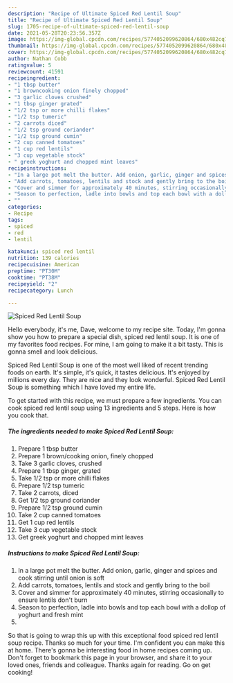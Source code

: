```yaml
---
description: "Recipe of Ultimate Spiced Red Lentil Soup"
title: "Recipe of Ultimate Spiced Red Lentil Soup"
slug: 1705-recipe-of-ultimate-spiced-red-lentil-soup
date: 2021-05-28T20:23:56.357Z
image: https://img-global.cpcdn.com/recipes/5774052099620864/680x482cq70/spiced-red-lentil-soup-recipe-main-photo.jpg
thumbnail: https://img-global.cpcdn.com/recipes/5774052099620864/680x482cq70/spiced-red-lentil-soup-recipe-main-photo.jpg
cover: https://img-global.cpcdn.com/recipes/5774052099620864/680x482cq70/spiced-red-lentil-soup-recipe-main-photo.jpg
author: Nathan Cobb
ratingvalue: 5
reviewcount: 41591
recipeingredient:
- "1 tbsp butter"
- "1 browncooking onion finely chopped"
- "3 garlic cloves crushed"
- "1 tbsp ginger grated"
- "1/2 tsp or more chilli flakes"
- "1/2 tsp tumeric"
- "2 carrots diced"
- "1/2 tsp ground coriander"
- "1/2 tsp ground cumin"
- "2 cup canned tomatoes"
- "1 cup red lentils"
- "3 cup vegetable stock"
- " greek yoghurt and chopped mint leaves"
recipeinstructions:
- "In a large pot melt the butter. Add onion, garlic, ginger and spices and cook stirring until onion is soft"
- "Add carrots, tomatoes, lentils and stock and gently bring to the boil"
- "Cover and simmer for approximately 40 minutes, stirring occasionally to ensure lentils don&#39;t burn"
- "Season to perfection, ladle into bowls and top each bowl with a dollop of yoghurt and fresh mint"
- ""
categories:
- Recipe
tags:
- spiced
- red
- lentil

katakunci: spiced red lentil 
nutrition: 139 calories
recipecuisine: American
preptime: "PT30M"
cooktime: "PT38M"
recipeyield: "2"
recipecategory: Lunch

---
```



![Spiced Red Lentil Soup](https://img-global.cpcdn.com/recipes/5774052099620864/680x482cq70/spiced-red-lentil-soup-recipe-main-photo.jpg)

Hello everybody, it's me, Dave, welcome to my recipe site. Today, I'm gonna show you how to prepare a special dish, spiced red lentil soup. It is one of my favorites food recipes. For mine, I am going to make it a bit tasty. This is gonna smell and look delicious.



Spiced Red Lentil Soup is one of the most well liked of recent trending foods on earth. It's simple, it's quick, it tastes delicious. It's enjoyed by millions every day. They are nice and they look wonderful. Spiced Red Lentil Soup is something which I have loved my entire life.


To get started with this recipe, we must prepare a few ingredients. You can cook spiced red lentil soup using 13 ingredients and 5 steps. Here is how you cook that.

<!--inarticleads1-->

##### The ingredients needed to make Spiced Red Lentil Soup:

1. Prepare 1 tbsp butter
1. Prepare 1 brown/cooking onion, finely chopped
1. Take 3 garlic cloves, crushed
1. Prepare 1 tbsp ginger, grated
1. Take 1/2 tsp or more chilli flakes
1. Prepare 1/2 tsp tumeric
1. Take 2 carrots, diced
1. Get 1/2 tsp ground coriander
1. Prepare 1/2 tsp ground cumin
1. Take 2 cup canned tomatoes
1. Get 1 cup red lentils
1. Take 3 cup vegetable stock
1. Get  greek yoghurt and chopped mint leaves




<!--inarticleads2-->

##### Instructions to make Spiced Red Lentil Soup:

1. In a large pot melt the butter. Add onion, garlic, ginger and spices and cook stirring until onion is soft
1. Add carrots, tomatoes, lentils and stock and gently bring to the boil
1. Cover and simmer for approximately 40 minutes, stirring occasionally to ensure lentils don&#39;t burn
1. Season to perfection, ladle into bowls and top each bowl with a dollop of yoghurt and fresh mint
1. 




So that is going to wrap this up with this exceptional food spiced red lentil soup recipe. Thanks so much for your time. I'm confident you can make this at home. There's gonna be interesting food in home recipes coming up. Don't forget to bookmark this page in your browser, and share it to your loved ones, friends and colleague. Thanks again for reading. Go on get cooking!
